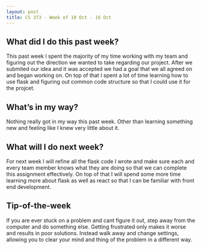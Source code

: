 ```yaml
---
layout: post
title: CS 373 - Week of 10 Oct - 16 Oct
---
```

## What did I do this past week?
This past week I spent the majority of my time working with my team and figuring out the direction we wanted to take regarding our project. After we submited our idea and it was accepted we had a goal that we all agreed on and began working on. On top of that I spent a lot of time learning how to use flask and figuring out common code structure so that I could use it for the projcet.

## What’s in my way?
Nothing really got in my way this past week. Other than learning something new and feeling like I knew very little about it.

## What will I do next week?
For next week I will refine all the flask code I wrote and make sure each and every team member knows what they are doing so that we can complete this assignment effectively. On top of that I will spend some more time learning more about flask as well as react so that I can be familiar with front end development.

## Tip-of-the-week
If you are ever stuck on a problem and cant figure it out, step away from the computer and do something else. Getting frustrated only makes it worse and results in poor solutions. Instead walk away and change settings, allowing you to clear your mind and thing of the problem in a different way.
